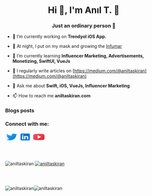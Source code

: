 <h1 align="center">Hi 👋, I'm Anıl T. 🚀</h1>
<h3 align="center">Just an ordinary person 👻</h3>

- 🔭 I’m currently working on **Trendyol iOS App.**

- 🚀 At night, I put on my mask and growing the [Infumar](https://infumar.com)

- 🌱 I’m currently learning **Influencer Marketing, Advertisements, Monetizing, SwiftUI, VueJs**


- 📝 I regularly write articles on [https://medium.com/@aniltaskiran](https://medium.com/@aniltaskiran)

- 💬 Ask me about **Swift, iOS, VueJs, Influencer Marketing**

- 📫 How to reach me **aniltaskiran.com**

### Blogs posts
<!-- BLOG-POST-LIST:START -->
<!-- BLOG-POST-LIST:END -->

<h3 align="left">Connect with me:</h3>
<p align="left">
<a href="https://twitter.com/aniiltaskiran" target="blank"><img align="center" src="Assets/twitter.svg" alt="aniiltaskiran" height="30" width="40" /></a>
<a href="https://linkedin.com/in/aniltaskiran" target="blank"><img align="center" src="Assets/linkedin.svg" alt="aniltaskiran" height="30" width="40" /></a>
<a href="https://www.youtube.com/channel/UCz0jaWqwcQo_DEEtsiMhtrg" target="blank"><img align="center" src="Assets/youtube.svg" alt="aniltaskiran" height="30" width="40" /></a>
</p><br><br>

<p align="left"> <img src="https://komarev.com/ghpvc/?username=aniltaskiran&label=Profile%20views&color=0e75b6&style=flat" alt="aniltaskiran" /> <a href="https://twitter.com/aniiltaskiran" target="blank"><img src="https://img.shields.io/twitter/follow/aniiltaskiran?logo=twitter&style=for-the-badge" alt="aniiltaskiran" /></a> </p>

<br><br><p><img align="left" src="https://github-readme-stats.vercel.app/api?username=aniltaskiran&show_icons=true&locale=en" alt="aniltaskiran" /><img src="https://github-readme-streak-stats.herokuapp.com/?user=aniltaskiran&" alt="aniltaskiran" /></p>

